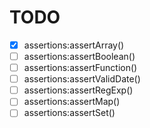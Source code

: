 TODO
====

- [x] assertions:assertArray()
- [ ] assertions:assertBoolean()
- [ ] assertions:assertFunction()
- [ ] assertions:assertValidDate()
- [ ] assertions:assertRegExp()
- [ ] assertions:assertMap()
- [ ] assertions:assertSet()
